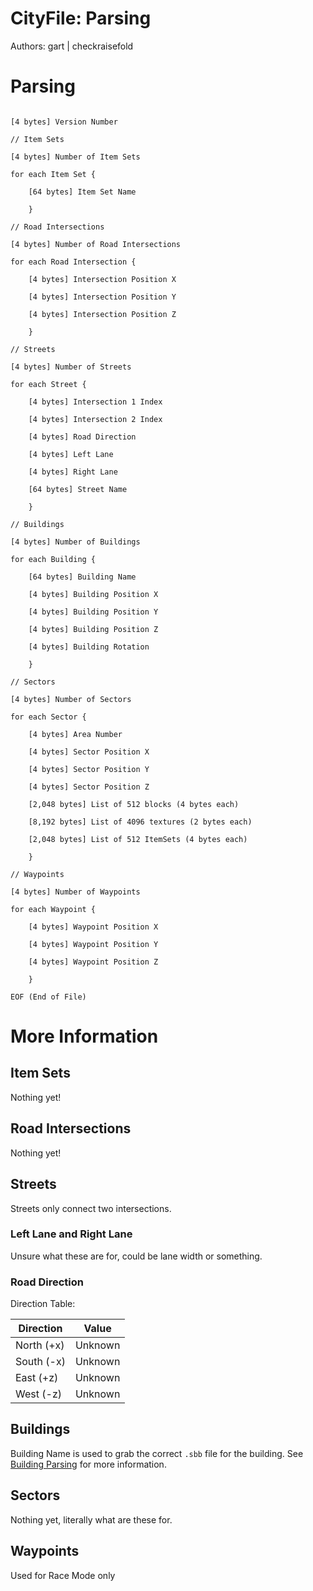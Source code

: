 # CityFile: Parsing

Authors: gart | checkraisefold

# Parsing

```

[4 bytes] Version Number

// Item Sets

[4 bytes] Number of Item Sets

for each Item Set {

    [64 bytes] Item Set Name

    }

// Road Intersections

[4 bytes] Number of Road Intersections

for each Road Intersection {

    [4 bytes] Intersection Position X

    [4 bytes] Intersection Position Y

    [4 bytes] Intersection Position Z

    }

// Streets

[4 bytes] Number of Streets

for each Street {

    [4 bytes] Intersection 1 Index

    [4 bytes] Intersection 2 Index

    [4 bytes] Road Direction

    [4 bytes] Left Lane

    [4 bytes] Right Lane 

    [64 bytes] Street Name 

    }

// Buildings

[4 bytes] Number of Buildings

for each Building {

    [64 bytes] Building Name

    [4 bytes] Building Position X

    [4 bytes] Building Position Y

    [4 bytes] Building Position Z

    [4 bytes] Building Rotation

    }

// Sectors

[4 bytes] Number of Sectors

for each Sector {

    [4 bytes] Area Number

    [4 bytes] Sector Position X

    [4 bytes] Sector Position Y

    [4 bytes] Sector Position Z

    [2,048 bytes] List of 512 blocks (4 bytes each)

    [8,192 bytes] List of 4096 textures (2 bytes each)

    [2,048 bytes] List of 512 ItemSets (4 bytes each)

    }

// Waypoints

[4 bytes] Number of Waypoints

for each Waypoint {

    [4 bytes] Waypoint Position X

    [4 bytes] Waypoint Position Y

    [4 bytes] Waypoint Position Z

    }

EOF (End of File)

```

# More Information

## Item Sets

Nothing yet!

## Road Intersections

Nothing yet!

## Streets

Streets only connect two intersections.

### Left Lane and Right Lane

Unsure what these are for, could be lane width or something.

### Road Direction

Direction Table:

<table>
<thead>
<tr>
<th>Direction</th>
<th>Value</th>
</tr>
</thead>
<tbody>
<tr>
<td>North (+x)</td>
<td>Unknown</td>
</tr>
<tr>
<td>South (-x)</td>
<td>Unknown</td>
</tr>
<tr>
<td>East (+z)</td>
<td>Unknown</td>
</tr>
<tr>
<td>West (-z)</td>
<td>Unknown</td>
</tr>
</tbody>
</table>

## Buildings

Building Name is used to grab the correct `.sbb` file for the building. See [Building Parsing](../sbb/parsing.md) for more information.

## Sectors

Nothing yet, literally what are these for.

## Waypoints

Used for Race Mode only 